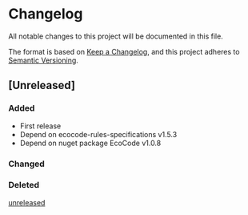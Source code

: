 # Changelog

All notable changes to this project will be documented in this file.

The format is based on [Keep a Changelog](https://keepachangelog.com/en/1.0.0/),
and this project adheres to [Semantic Versioning](https://semver.org/spec/v2.0.0.html).

## [Unreleased]

### Added

- First release
- Depend on ecocode-rules-specifications v1.5.3
- Depend on nuget package EcoCode v1.0.8

### Changed

### Deleted

[unreleased](https://github.com/green-code-initiative/ecoCode-csharp-sonarqube/compare/main...HEAD)
